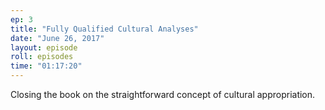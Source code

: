 ```yaml
---
ep: 3
title: "Fully Qualified Cultural Analyses"
date: "June 26, 2017"
layout: episode
roll: episodes
time: "01:17:20"
---
```


Closing the book on the straightforward concept of cultural appropriation.
